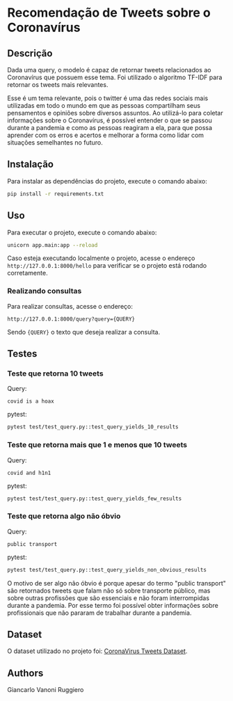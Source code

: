 # Recomendação de Tweets sobre o Coronavírus

## Descrição

Dada uma query, o modelo é capaz de retornar tweets relacionados ao Coronavírus que possuem esse tema. Foi utilizado o algoritmo TF-IDF para retornar os tweets mais relevantes.

Esse é um tema relevante, pois o twitter é uma das redes sociais mais utilizadas em todo o mundo em que as pessoas compartilham seus pensamentos e opiniões sobre diversos assuntos. Ao utilizá-lo para coletar informações sobre o Coronavírus, é possível entender o que se passou durante a pandemia e como as pessoas reagiram a ela, para que possa aprender com os erros e acertos e melhorar a forma como lidar com situações semelhantes no futuro.

## Instalação

Para instalar as dependências do projeto, execute o comando abaixo:

```bash
pip install -r requirements.txt
```

## Uso

Para executar o projeto, execute o comando abaixo:

```bash
unicorn app.main:app --reload
```

Caso esteja executando localmente o projeto, acesse o endereço `http://127.0.0.1:8000/hello` para verificar se o projeto está rodando corretamente.

### Realizando consultas

Para realizar consultas, acesse o endereço:
```
http://127.0.0.1:8000/query?query={QUERY}

```

Sendo `{QUERY}` o texto que deseja realizar a consulta.

## Testes

### Teste que retorna 10 tweets

Query:
```
covid is a hoax
```

pytest:
```bash
pytest test/test_query.py::test_query_yields_10_results
```

### Teste que retorna mais que 1 e menos que 10 tweets

Query:
```
covid and h1n1
```

pytest:
```bash
pytest test/test_query.py::test_query_yields_few_results
```

### Teste que retorna algo não óbvio

Query:
```
public transport
```

pytest:
```bash
pytest test/test_query.py::test_query_yields_non_obvious_results
```

O motivo de ser algo não óbvio é porque apesar do termo "public transport" são retornados tweets que falam não só sobre transporte público, mas sobre outras profissões que são essenciais e não foram interrompidas durante a pandemia. Por esse termo foi possível obter informações sobre profissionais que não pararam de trabalhar durante a pandemia.

## Dataset

O dataset utilizado no projeto foi: [CoronaVirus Tweets Dataset](https://www.kaggle.com/datasets/datatattle/covid-19-nlp-text-classification?select=Corona_NLP_train.csv).

## Authors

Giancarlo Vanoni Ruggiero